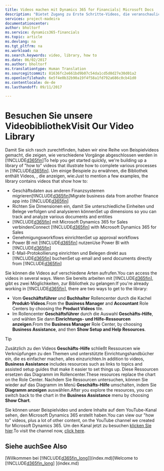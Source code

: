 ```yaml
---
title: Videos machen mit Dynamics 365 for Financials| Microsoft Docs
description: "Bietet Zugang zu Erste Schritte-Videos, die veranschaulichen, wie häufige Aufgaben ausgeführt werden."
services: project-madeira
documentationcenter: 
author: bholtorf
ms.service: dynamics365-financials
ms.topic: article
ms.devlang: na
ms.tgt_pltfrm: na
ms.workload: na
ms.search.keywords: video, library, how to
ms.date: 06/02/2017
ms.author: bholtorf
ms.translationtype: Human Translation
ms.sourcegitcommit: 81636fc2e661bd9b07c54da1cd5d0d27e30d01a2
ms.openlocfilehash: 6e5f4e0b32b90a19f4f58a1fd792a686c0cb41d0
ms.contentlocale: de-de
ms.lasthandoff: 09/11/2017

---
```

# <a name="visit-our-video-library"></a><span data-ttu-id="92cc2-103">Besuchen Sie unsere Videobibliothek</span><span class="sxs-lookup"><span data-stu-id="92cc2-103">Visit Our Video Library</span></span>
<span data-ttu-id="92cc2-104">Damit Sie sich rasch zurechtfinden, haben wir eine Reihe von Beispielvideos gemacht, die zeigen, wie verschiedene Vorgänge abgeschlossen werden in [!INCLUDE[d365fin](includes/d365fin_md.md)]</span><span class="sxs-lookup"><span data-stu-id="92cc2-104">To help you get started quickly, we're building up a library of "how to" videos that illustrate how to complete various processes in [!INCLUDE[d365fin](includes/d365fin_md.md)].</span></span> <span data-ttu-id="92cc2-105">Um einige Beispiele zu erwähnen, die Bibliothek enthält Videos, , die anzeigen, wie:</span><span class="sxs-lookup"><span data-stu-id="92cc2-105">Just to mention a few examples, the library contains videos that show how to:</span></span>  

* <span data-ttu-id="92cc2-106">Geschäftsdaten aus anderen Finanzsystemen migrieren[!INCLUDE[d365fin](includes/d365fin_md.md)]</span><span class="sxs-lookup"><span data-stu-id="92cc2-106">Migrate business data from another finance app into [!INCLUDE[d365fin](includes/d365fin_md.md)]</span></span>  
* <span data-ttu-id="92cc2-107">Richten Sie Dimensionen ein, damit Sie unterschiedliche Einheiten und Belege verfolgen und analysieren können</span><span class="sxs-lookup"><span data-stu-id="92cc2-107">Set up dimensions so you can track and analyze various documents and entities</span></span>
* <span data-ttu-id="92cc2-108">[!INCLUDE[d365fin](includes/d365fin_md.md)] mit Microsoft Dynamics 365 for Sales verbinden</span><span class="sxs-lookup"><span data-stu-id="92cc2-108">Connect [!INCLUDE[d365fin](includes/d365fin_md.md)] with Microsoft Dynamics 365 for Sales</span></span>
* <span data-ttu-id="92cc2-109">Genehmigungsworkflows einrichten</span><span class="sxs-lookup"><span data-stu-id="92cc2-109">Set up approval workflows</span></span>  
* <span data-ttu-id="92cc2-110">Power BI mit  [!INCLUDE[d365fin](includes/d365fin_md.md)] nutzen</span><span class="sxs-lookup"><span data-stu-id="92cc2-110">Use Power BI with [!INCLUDE[d365fin](includes/d365fin_md.md)]</span></span>  
* <span data-ttu-id="92cc2-111">E-Mail-Protokollierung einrichten und Belegen direkt aus [!INCLUDE[d365fin](includes/d365fin_md.md)] buchen</span><span class="sxs-lookup"><span data-stu-id="92cc2-111">Set up email and send documents directly from [!INCLUDE[d365fin](includes/d365fin_md.md)]</span></span>  

<span data-ttu-id="92cc2-112">Sie können die Videos auf verschiedene Arten aufrufen.</span><span class="sxs-lookup"><span data-stu-id="92cc2-112">You can access the videos in several ways.</span></span> <span data-ttu-id="92cc2-113">Wenn Sie bereits arbeiten mit [!INCLUDE[d365fin](includes/d365fin_md.md)], gibt es zwei Möglichkeiten, zur Bibliothek zu gelangen:</span><span class="sxs-lookup"><span data-stu-id="92cc2-113">If you're already working in [!INCLUDE[d365fin](includes/d365fin_md.md)], there are two ways to get to the library:</span></span>

* <span data-ttu-id="92cc2-114">Vom **Geschäftsführer** und **Buchhalter** Rollencenter durch die Kachel **Produkt-Videos**.</span><span class="sxs-lookup"><span data-stu-id="92cc2-114">From the **Business Manager** and **Accountant** Role Centers by choosing the **Product Videos** tile.</span></span>  
* <span data-ttu-id="92cc2-115">Im Rollencenter **Geschäftsführer** durch die Auswahl **Geschäfts-Hilfe**, und wählen Sie dann **Einrichtungs- und Hilfe-Ressourcen anzeigen**.</span><span class="sxs-lookup"><span data-stu-id="92cc2-115">From the **Business Manager** Role Center, by choosing **Business Assistance**, and then **Show Setup and Help Resources**.</span></span>  

> [!Tip]  
> <span data-ttu-id="92cc2-116">Zusätzlich zu den Videos **Geschäfts-Hilfe** schließt Ressourcen wie Verknüpfungen zu den Themen und unterstützte Einrichtungshandbücher ein, die es einfacher machen, alles einzurichten.</span><span class="sxs-lookup"><span data-stu-id="92cc2-116">In addition to videos, **Business Assistance** includes resources such as links to topics and assisted setup guides that make it easier to set things up.</span></span> <span data-ttu-id="92cc2-117">Diese Ressourcen ersetzen das Diagramm im Rollencenter.</span><span class="sxs-lookup"><span data-stu-id="92cc2-117">These resources replace the chart on the Role Center.</span></span> <span data-ttu-id="92cc2-118">Nachdem Sie Ressourcen untersuchen, können Sie wieder auf das Diagramm im Menü **Geschäfts-Hilfe** umschalten, indem Sie **Diagramm anzeigen** auswählen.</span><span class="sxs-lookup"><span data-stu-id="92cc2-118">After you explore the resources, you can switch back to the chart in the **Business Assistance** menu by choosing **Show Chart**.</span></span>  
  
<span data-ttu-id="92cc2-119">Sie können unser Beispielvideo und andere Inhalte auf dem YouTube-Kanal sehen, den Microsoft Dynamics 365 erstellt haben.</span><span class="sxs-lookup"><span data-stu-id="92cc2-119">You can view our "how to" videos, plus a lot of other content, on the YouTube channel we created for Microsoft Dynamics 365.</span></span> <span data-ttu-id="92cc2-120">Um den Kanal jetzt zu besuchen [klicken Sie hier](https://go.microsoft.com/fwlink/?linkid=851533).</span><span class="sxs-lookup"><span data-stu-id="92cc2-120">To visit the channel now, [click here](https://go.microsoft.com/fwlink/?linkid=851533).</span></span>

## <a name="see-also"></a><span data-ttu-id="92cc2-121">Siehe auch</span><span class="sxs-lookup"><span data-stu-id="92cc2-121">See Also</span></span>
<span data-ttu-id="92cc2-122">[Willkommen bei [!INCLUDE[d365fin_long](includes/d365fin_long_md.md)]](index.md)</span><span class="sxs-lookup"><span data-stu-id="92cc2-122">[Welcome to [!INCLUDE[d365fin_long](includes/d365fin_long_md.md)] ](index.md)</span></span>

